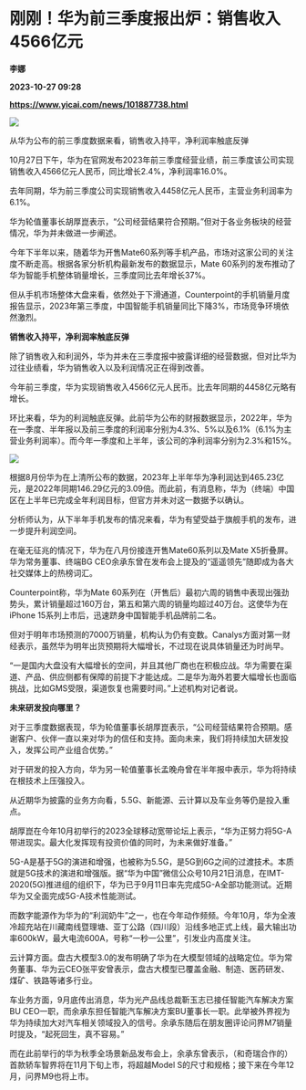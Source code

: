 # 刚刚！华为前三季度报出炉：销售收入4566亿元
**李娜**

**2023-10-27 09:28**

**https://www.yicai.com/news/101887738.html**

![](https://imgcdn.yicai.com/uppics/slides/2023/10/b961ad2b665edc6278453fa51d709520.jpg)

从华为公布的前三季度数据来看，销售收入持平，净利润率触底反弹

10月27日下午，华为在官网发布2023年前三季度经营业绩，前三季度该公司实现销售收入4566亿元人民币，同比增长2.4%，净利润率16.0%。

去年同期，华为前三季度公司实现销售收入4458亿元人民币，主营业务利润率为6.1%。

华为轮值董事长胡厚崑表示，“公司经营结果符合预期。”但对于各业务板块的经营情况，华为并未做进一步阐述。

今年下半年以来，随着华为开售Mate60系列等手机产品，市场对这家公司的关注度不断走高。根据各家分析机构最新发布的数据显示，Mate 60系列的发布推动了华为智能手机整体销量增长，三季度同比去年增长37%。

但从手机市场整体大盘来看，依然处于下滑通道，Counterpoint的手机销量月度报告显示，2023年第三季度，中国智能手机销量同比下降3%，市场竞争环境依然激烈。

**销售收入持平，净利润率触底反弹**

除了销售收入和利润外，华为并未在三季度报中披露详细的经营数据，但对比华为过往业绩看，华为销售收入以及利润情况正在得到改善。

今年前三季度，华为实现销售收入4566亿元人民币。比去年同期的4458亿元略有增长。

环比来看，华为的利润触底反弹。此前华为公布的财报数据显示，2022年，华为在一季度、半年报以及前三季度的利润率分别为4.3%、5%以及6.1%（6.1%为主营业务利润率）。而今年一季度和上半年，该公司的净利润率分别为2.3%和15%。

![](https://imgcdn.yicai.com/uppics/images/2023/10/253f1df64c34b6c56aa882cebb62a863.jpg)

根据8月份华为在上清所公布的数据，2023年上半年华为净利润达到465.23亿元，是2022年同期146.29亿元的3.09倍。而此前，有消息称，华为（终端）中国区在上半年已完成全年利润目标，但官方并未对这一数据予以确认。

分析师认为，从下半年手机发布的情况来看，华为有望受益于旗舰手机的发布，进一步提升利润空间。

在毫无征兆的情况下，华为在八月份接连开售Mate60系列以及Mate X5折叠屏。华为常务董事、终端BG CEO余承东曾在发布会上提及的“遥遥领先”随即成为各大社交媒体上的热榜词汇。

Counterpoint称，华为Mate 60系列在（开售后）最初六周的销售中表现出强劲势头，累计销量超过160万台，第五和第六周的销量均超过40万台。这使华为在iPhone 15系列上市后，迅速跻身中国智能手机品牌前二名。

但对于明年市场预测的7000万销量，机构认为仍有变数。Canalys方面对第一财经表示，虽然华为明年出货预期将大幅增长，不过现在说具体销量还为时尚早。

“一是国内大盘没有大幅增长的空间，并且其他厂商也在积极应战。华为需要在渠道、产品、供应侧都有保障的前提下才能达成。二是华为海外若要大幅增长也面临挑战，比如GMS受限，渠道恢复也需要时间。”上述机构对记者说。

**未来研发投向哪里？**

对于三季度数据表现，华为轮值董事长胡厚崑表示，“公司经营结果符合预期。感谢客户、伙伴一直以来对华为的信任和支持。面向未来，我们将持续加大研发投入，发挥公司产业组合优势。”

对于研发的投入方向，华为另一轮值董事长孟晚舟曾在半年报中表示，华为将持续在根技术上压强投入。

从近期华为披露的业务方向看，5.5G、新能源、云计算以及车业务等仍是投入重点。

胡厚崑在今年10月初举行的2023全球移动宽带论坛上表示，“华为正努力将5G-A带进现实。最大化发挥现有投资价值的同时，为未来做好准备。”

5G-A是基于5G的演进和增强，也被称为5.5G，是5G到6G之间的过渡技术。本质就是5G技术的演进和增强版。据“华为中国”微信公众号10月21日消息，在IMT-2020(5G)推进组的组织下，华为已于9月11日率先完成5G-A全部功能测试。近期华为又全面完成5G-A技术性能测试。

而数字能源作为华为的“利润奶牛”之一，也在今年动作频频。今年10月，华为全液冷超充站在川藏南线暨理塘、亚丁公路（四川段）沿线多地正式上线，最大输出功率600kW，最大电流600A，号称“一秒一公里”，引发业内高度关注。

云计算方面。盘古大模型3.0的发布明确了华为在大模型领域的战略定位。华为常务董事、华为云CEO张平安曾表示，盘古大模型已覆盖金融、制造、医药研发、煤矿、铁路等诸多行业。

车业务方面，9月底传出消息，华为光产品线总裁靳玉志已接任智能汽车解决方案BU CEO一职，而余承东担任智能汽车解决方案BU董事长一职。此举被外界视为华为持续加大对汽车相关领域投入的信号。余承东随后在朋友圈评论问界M7销量时提及，“起死回生，真不容易。”

而在此前举行的华为秋季全场景新品发布会上，余承东曾表示，（和奇瑞合作的）首款轿车智界将在11月下旬上市，将超越Model S的尺寸和规格；接下来在今年12月，问界M9也将上市。